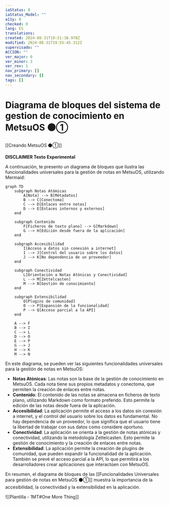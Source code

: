 ```yaml
---
iaStatus: 0
iaStatus_Model: ""
a11y: 0
checked: 0
lang: ES
translations: 
created: 2024-08-31T19:51:38.978Z
modified: 2024-08-31T19:55:45.312Z
supervisado: ""
ACCION: ""
ver_major: 0
ver_minor: 3
ver_rev: 1
nav_primary: []
nav_secondary: []
tags: []
---
```

# Diagrama de bloques del sistema de gestion de conocimiento en MetsuOS ⚫①

[[Creando MetsuOS ⚫①]]

**DISCLAIMER Texto Experimental**

A continuación, te presento un diagrama de bloques que ilustra las funcionalidades universales para la gestión de notas en MetsuOS, utilizando Mermaid:

```mermaid
graph TD
    subgraph Notas Atómicas
        A[Nota] --> B[Métadatos]
        B --> C[Conectoma]
        C --> D[Enlaces entre notas]
        D --> E[Enlaces internos y externos]
    end

    subgraph Contenido
        F[Ficheros de texto plano] --> G[Markdown]
        G --> H[Edición desde fuera de la aplicación]
    end

    subgraph Accesibilidad
        I[Acceso a datos sin conexión a internet]
        I --> J[Control del usuario sobre los datos]
        J --> K[No dependencia de un proveedor]
    end

    subgraph Conectividad
        L[Orientación a Notas Atónicas y Conectividad]
        L --> M[Zettelcasten]
        M --> N[Gestión de conocimiento]
    end

    subgraph Extensibilidad
        O[Plugins de comunidad]
        O --> P[Expansión de la funcionalidad]
        P --> Q[Acceso parcial a la API]
    end

    A --> F
    B --> I
    C --> L
    D --> O
    E --> P
    G --> J
    H --> K
    M --> N
```

En este diagrama, se pueden ver las siguientes funcionalidades universales para la gestión de notas en MetsuOS:

* **Notas Atónicas**: Las notas son la base de la gestión de conocimiento en MetsuOS. Cada nota tiene sus propios metadatos y conectoma, que permiten la creación de enlaces entre notas.
* **Contenido**: El contenido de las notas se almacena en ficheros de texto plano, utilizando Markdown como formato preferido. Esto permite la edición de las notas desde fuera de la aplicación.
* **Accesibilidad**: La aplicación permite el acceso a los datos sin conexión a internet, y el control del usuario sobre los datos es fundamental. No hay dependencia de un proveedor, lo que significa que el usuario tiene la libertad de trabajar con sus datos como considere oportuno.
* **Conectividad**: La aplicación se orienta a la gestión de notas atónicas y conectividad, utilizando la metodología Zettelcasten. Esto permite la gestión de conocimiento y la creación de enlaces entre notas.
* **Extensibilidad**: La aplicación permite la creación de plugins de comunidad, que pueden expandir la funcionalidad de la aplicación. También se prevé el acceso parcial a la API, lo que permitirá a los desarrolladores crear aplicaciones que interactúen con MetsuOS.

En resumen, el diagrama de bloques de las [[Funcionalidades Universales para gestión de notas en MetsuOS ⚫①]] muestra la importancia de la accesibilidad, la conectividad y la extensibilidad en la aplicación.

![[Plantilla - 1MT#One More Thing]]